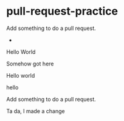 # pull-request-practice

Add something to do a pull request.

*

Hello World

Somehow got here 

Hello world

hello

Add something to do a pull request.

Ta da, I made a change
